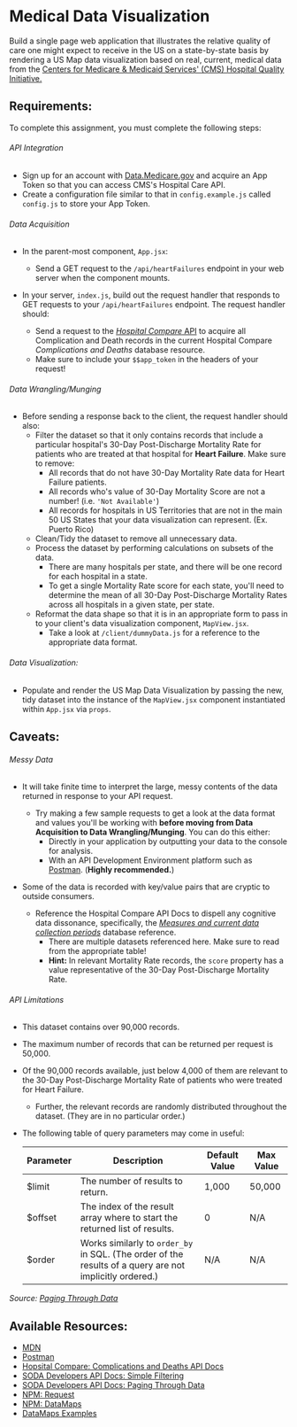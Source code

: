 # Medical Data Visualization

Build a single page web application that illustrates the relative quality of care one might expect to receive in the US on a state-by-state basis by rendering a US Map data visualization based on real, current, medical data from the [Centers for Medicare & Medicaid Services' (CMS) Hospital Quality Initiative.](https://www.cms.gov/Medicare/Quality-Initiatives-Patient-Assessment-Instruments/HospitalQualityInits/HospitalCompare.html)

## Requirements:

To complete this assignment, you must complete the following steps:

###### API Integration
- Sign up for an account with [Data.Medicare.gov](https://data.medicare.gov/login) and acquire an App Token so that you can access CMS's Hospital Care API.
- Create a configuration file similar to that in `config.example.js` called `config.js` to store your App Token.

###### Data Acquisition
- In the parent-most component, `App.jsx`:
  - Send a GET request to the `/api/heartFailures` endpoint in your web server when the component mounts.


- In your server, `index.js`, build out the request handler that responds to GET requests to your `/api/heartFailures` endpoint.  The request handler should:
  -  Send a request to the [*Hospital Compare* API](https://dev.socrata.com/foundry/data.medicare.gov/ukfj-tt6v) to acquire all Complication and Death records in the current Hospital Compare *Complications and Deaths* database resource.
    - Make sure to include your `$$app_token` in the headers of your request!

###### Data Wrangling/Munging
- Before sending a response back to the client, the request handler should also:
  - Filter the dataset so that it only contains records that include a particular hospital's 30-Day Post-Discharge Mortality Rate for patients who are treated at that hospital for **Heart Failure**.  Make sure to remove:
    - All records that do not have 30-Day Mortality Rate data for Heart Failure patients.
    - All records who's value of 30-Day Mortality Score are not a number! (i.e. `'Not Available'`)
    - All records for hospitals in US Territories that are not in the main 50 US States that your data visualization can represent. (Ex. Puerto Rico)
  - Clean/Tidy the dataset to remove all unnecessary data.
  - Process the dataset by performing calculations on subsets of the data.
    - There are many hospitals per state, and there will be one record for each hospital in a state.
    - To get a single Mortality Rate score for each state, you'll need to determine the mean of all 30-Day Post-Discharge Mortality Rates across all hospitals in a given state, per state.
  - Reformat the data shape so that it is in an appropriate form to pass in to your client's data visualization component, `MapView.jsx`.
    - Take a look at `/client/dummyData.js` for a reference to the appropriate data format.

###### Data Visualization:

- Populate and render the US Map Data Visualization by passing the new, tidy dataset into the instance of the `MapView.jsx` component instantiated within `App.jsx` via `props`.
  

## Caveats:

###### Messy Data

- It will take finite time to interpret the large, messy contents of the data returned in response to your API request.
  - Try making a few sample requests to get a look at the data format and values you'll be working with **before moving from Data Acquisition to Data Wrangling/Munging**. You can do this either: 
    - Directly in your application by outputting your data to the console for analysis.
    - With an API Development Environment platform such as [Postman](https://www.getpostman.com/).  (**Highly recommended.**)  


- Some of the data is recorded with key/value pairs that are cryptic to outside consumers.
  - Reference the Hospital Compare API Docs to dispell any cognitive data dissonance, specifically, the [*Measures and current data collection periods*](https://www.medicare.gov/hospitalcompare/Data/Data-Updated.html#) database reference.
    - There are multiple datasets referenced here. Make sure to read from the appropriate table!
    - **Hint:** In relevant Mortality Rate records, the `score` property has a value representative of the 30-Day Post-Discharge Mortality Rate.

###### API Limitations
- This dataset contains over 90,000 records.
- The maximum number of records that can be returned per request is 50,000.
- Of the 90,000 records available, just below 4,000 of them are relevant to the 30-Day Post-Discharge Mortality Rate of patients who were treated for Heart Failure.
  - Further, the relevant records are randomly distributed throughout the dataset.  (They are in no particular order.)  


- The following table of query parameters may come in useful:

  | Parameter     | Description                                                                                             | Default Value  | Max Value  |
  | ------------- | ------------------------------------------------------------------------------------------------------- | -------------- | ---------- |
  | $limit        | The number of results to return.                                                                        | 1,000          | 50,000     |
  | $offset       | The index of the result array where to start the returned list of results.                              | 0              | N/A        |
  | $order        | Works similarly to `order_by` in SQL. (The order of the results of a query are not implicitly ordered.) | N/A            | N/A        |  

*Source: [Paging Through Data](https://dev.socrata.com/docs/paging.html#2.1)*

## Available Resources:

- [MDN](https://developer.mozilla.org/bm/docs/Web/JavaScript)
- [Postman](https://www.getpostman.com/)
- [Hopsital Compare: Complications and Deaths API Docs](https://dev.socrata.com/foundry/data.medicare.gov/ukfj-tt6v)
- [SODA Developers API Docs: Simple Filtering](https://dev.socrata.com/docs/filtering.html)
- [SODA Developers API Docs: Paging Through Data](https://dev.socrata.com/docs/paging.html#2.1)
- [NPM: Request](https://www.npmjs.com/package/request)
- [NPM: DataMaps](https://www.npmjs.com/package/datamaps)
- [DataMaps Examples](http://datamaps.github.io/)